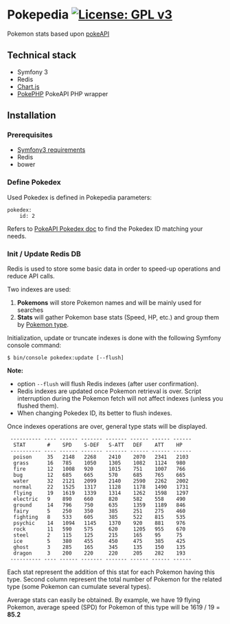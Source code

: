 # Pokepedia [![License: GPL v3](https://img.shields.io/badge/License-GPL%20v3-blue.svg)](http://www.gnu.org/licenses/gpl-3.0)

Pokemon stats based upon [pokeAPI](http://pokeapi.co/) 
 
## Technical stack

* Symfony 3
* Redis
* [Chart.js](http://www.chartjs.org/)
* [PokePHP](https://github.com/danrovito/pokephp) PokeAPI PHP wrapper

## Installation

### Prerequisites

* [Symfony3 requirements](http://symfony.com/doc/current/reference/requirements.html)
* Redis
* bower

### Define Pokedex

Used Pokedex is defined in Pokepedia parameters: 
```
pokedex:
    id: 2
```
Refers to [PokeAPI Pokedex doc](http://pokeapi.co/docsv2/#pokedexes) to find the Pokedex ID matching your needs.

### Init / Update Redis DB
Redis is used to store some basic data in order to speed-up operations and reduce API calls.

Two indexes are used:
1) **Pokemons** will store Pokemon names and will be mainly used for searches
2) **Stats** will gather Pokemon base stats (Speed, HP, etc.) and group them by [Pokemon type](http://bulbapedia.bulbagarden.net/wiki/Type).

Initialization, update or truncate indexes is done with the following Symfony console command:
```
$ bin/console pokedex:update [--flush]
```

**Note:** 
* option `--flush` will flush Redis indexes (after user confirmation).
* Redis indexes are updated once Pokemon retrieval is over. Script interruption during the Pokemon fetch will not affect indexes (unless you flushed them).
* When changing Pokedex ID, its better to flush indexes.

Once indexes operations are over, general type stats will be displayed.

```
 ---------- ---- ------ ------- ------- ------ ------ ------ 
  STAT       #    SPD    S-DEF   S-ATT   DEF    ATT    HP    
 ---------- ---- ------ ------- ------- ------ ------ ------ 
  poison     35   2148   2268    2410    2070   2341   2103  
  grass      16   785    1050    1305    1082   1124   980   
  fire       12   1008   920     1015    751    1007   766   
  bug        12   685    665     570     685    765    665   
  water      32   2121   2099    2140    2590   2262   2002  
  normal     22   1525   1317    1128    1178   1490   1731  
  flying     19   1619   1339    1314    1262   1598   1297  
  electric   9    890    660     820     582    558    490   
  ground     14   796    750     635     1359   1189   846   
  fairy      5    250    350     385     251    275    460   
  fighting   8    533    605     385     522    815    535   
  psychic    14   1094   1145    1370    920    881    976   
  rock       11   590    575     620     1205   955    670   
  steel      2    115    125     215     165    95     75    
  ice        5    380    455     450     475    385    425   
  ghost      3    285    165     345     135    150    135   
  dragon     3    200    220     220     205    282    193   
 ---------- ---- ------ ------- ------- ------ ------ ------ 
```

Each stat represent the addition of this stat for each Pokemon having this type. Second column represent the total number of Pokemon for the related type (some Pokemon can cumulate several types).

Average stats can easily be obtained. By example, we have 19 flying Pokemon, average speed (SPD) for Pokemon of this type will be 1619 / 19 = **85.2**

